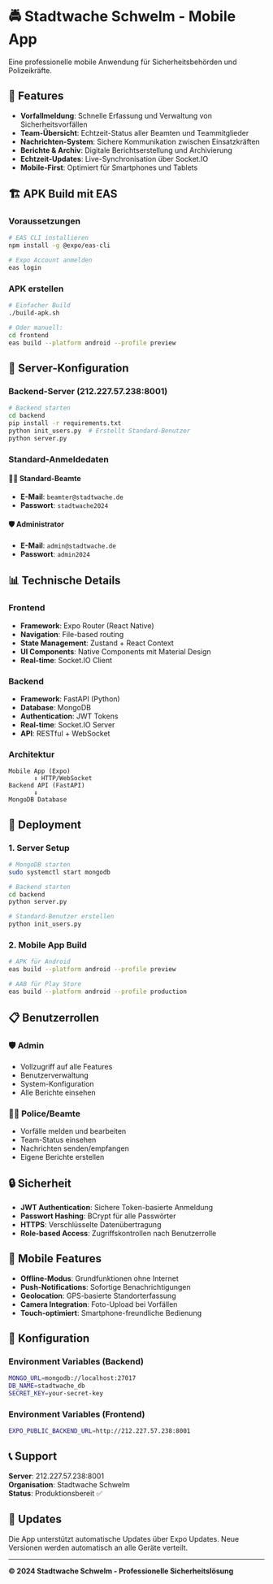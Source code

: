 # 🚔 Stadtwache Schwelm - Mobile App

Eine professionelle mobile Anwendung für Sicherheitsbehörden und Polizeikräfte.

## 📱 Features

- **Vorfallmeldung**: Schnelle Erfassung und Verwaltung von Sicherheitsvorfällen
- **Team-Übersicht**: Echtzeit-Status aller Beamten und Teammitglieder
- **Nachrichten-System**: Sichere Kommunikation zwischen Einsatzkräften
- **Berichte & Archiv**: Digitale Berichtserstellung und Archivierung
- **Echtzeit-Updates**: Live-Synchronisation über Socket.IO
- **Mobile-First**: Optimiert für Smartphones und Tablets

## 🏗️ APK Build mit EAS

### Voraussetzungen
```bash
# EAS CLI installieren
npm install -g @expo/eas-cli

# Expo Account anmelden
eas login
```

### APK erstellen
```bash
# Einfacher Build
./build-apk.sh

# Oder manuell:
cd frontend
eas build --platform android --profile preview
```

## 🔧 Server-Konfiguration

### Backend-Server (212.227.57.238:8001)
```bash
# Backend starten
cd backend
pip install -r requirements.txt
python init_users.py  # Erstellt Standard-Benutzer
python server.py
```

### Standard-Anmeldedaten

#### 👮‍♂️ Standard-Beamte
- **E-Mail**: `beamter@stadtwache.de`
- **Passwort**: `stadtwache2024`

#### 🛡️ Administrator
- **E-Mail**: `admin@stadtwache.de`
- **Passwort**: `admin2024`

## 📊 Technische Details

### Frontend
- **Framework**: Expo Router (React Native)
- **Navigation**: File-based routing
- **State Management**: Zustand + React Context
- **UI Components**: Native Components mit Material Design
- **Real-time**: Socket.IO Client

### Backend
- **Framework**: FastAPI (Python)
- **Database**: MongoDB
- **Authentication**: JWT Tokens
- **Real-time**: Socket.IO Server
- **API**: RESTful + WebSocket

### Architektur
```
Mobile App (Expo)
       ↕ HTTP/WebSocket
Backend API (FastAPI)
       ↕
MongoDB Database
```

## 🚀 Deployment

### 1. Server Setup
```bash
# MongoDB starten
sudo systemctl start mongodb

# Backend starten
cd backend
python server.py

# Standard-Benutzer erstellen
python init_users.py
```

### 2. Mobile App Build
```bash
# APK für Android
eas build --platform android --profile preview

# AAB für Play Store
eas build --platform android --profile production
```

## 📋 Benutzerrollen

### 🛡️ Admin
- Vollzugriff auf alle Features
- Benutzerverwaltung
- System-Konfiguration
- Alle Berichte einsehen

### 👮‍♂️ Police/Beamte
- Vorfälle melden und bearbeiten
- Team-Status einsehen
- Nachrichten senden/empfangen
- Eigene Berichte erstellen

## 🔒 Sicherheit

- **JWT Authentication**: Sichere Token-basierte Anmeldung
- **Passwort Hashing**: BCrypt für alle Passwörter
- **HTTPS**: Verschlüsselte Datenübertragung
- **Role-based Access**: Zugriffskontrollen nach Benutzerrolle

## 📱 Mobile Features

- **Offline-Modus**: Grundfunktionen ohne Internet
- **Push-Notifications**: Sofortige Benachrichtigungen
- **Geolocation**: GPS-basierte Standorterfassung
- **Camera Integration**: Foto-Upload bei Vorfällen
- **Touch-optimiert**: Smartphone-freundliche Bedienung

## 🔧 Konfiguration

### Environment Variables (Backend)
```bash
MONGO_URL=mongodb://localhost:27017
DB_NAME=stadtwache_db
SECRET_KEY=your-secret-key
```

### Environment Variables (Frontend)
```bash
EXPO_PUBLIC_BACKEND_URL=http://212.227.57.238:8001
```

## 📞 Support

**Server**: 212.227.57.238:8001  
**Organisation**: Stadtwache Schwelm  
**Status**: Produktionsbereit ✅

## 🔄 Updates

Die App unterstützt automatische Updates über Expo Updates. Neue Versionen werden automatisch an alle Geräte verteilt.

---

**© 2024 Stadtwache Schwelm - Professionelle Sicherheitslösung**
